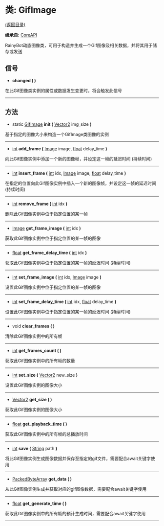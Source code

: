 # 类: GifImage

[(返回目录)](./)

**继承自:** [CoreAPI](CoreAPI.md)

RainyBot动态图像类，可用于构造并生成一个Gif图像及相关数据，并将其用于储存或发送

## 信号

* **changed ( )**

在此Gif图像类实例的属性或数据发生变更时，将会触发此信号

***

## 方法

* static [GifImage](GifImage.md) **init (** [Vector2](https://docs.godotengine.org/en/latest/classes/class\_vector2.html) img\_size **)**

基于指定的图像大小来构造一个GifImage类图像的实例

***

* [int](https://docs.godotengine.org/en/latest/classes/class\_int.html) **add\_frame (** [Image](https://docs.godotengine.org/en/latest/classes/class\_image.html) image, [float](https://docs.godotengine.org/en/latest/classes/class\_float.html) delay\_time **)**

向此Gif图像实例中添加一个新的图像帧，并设定这一帧的延迟时间 (持续时间)

***

* [int](https://docs.godotengine.org/en/latest/classes/class\_int.html) **insert\_frame (** [int](https://docs.godotengine.org/en/latest/classes/class\_int.html) idx, [Image](https://docs.godotengine.org/en/latest/classes/class\_image.html) image, [float](https://docs.godotengine.org/en/latest/classes/class\_float.html) delay\_time **)**

在指定的位置向此Gif图像实例中插入一个新的图像帧，并设定这一帧的延迟时间 (持续时间)

***

* [int](https://docs.godotengine.org/en/latest/classes/class\_int.html) **remove\_frame (** [int](https://docs.godotengine.org/en/latest/classes/class\_int.html) idx **)**

删除此Gif图像实例中位于指定位置的某一帧

***

* [Image](https://docs.godotengine.org/en/latest/classes/class\_image.html) **get\_frame\_image (** [int](https://docs.godotengine.org/en/latest/classes/class\_int.html) idx **)**

获取此Gif图像实例中位于指定位置的某一帧的图像

***

* [float](https://docs.godotengine.org/en/latest/classes/class\_float.html) **get\_frame\_delay\_time (** [int](https://docs.godotengine.org/en/latest/classes/class\_int.html) idx **)**

获取此Gif图像实例中位于指定位置的某一帧的延迟时间 (持续时间)

***

* [int](https://docs.godotengine.org/en/latest/classes/class\_int.html) **set\_frame\_image (** [int](https://docs.godotengine.org/en/latest/classes/class\_int.html) idx, [Image](https://docs.godotengine.org/en/latest/classes/class\_image.html) image **)**

设置此Gif图像实例中位于指定位置的某一帧的图像

***

* [int](https://docs.godotengine.org/en/latest/classes/class\_int.html) **set\_frame\_delay\_time (** [int](https://docs.godotengine.org/en/latest/classes/class\_int.html) idx, [float](https://docs.godotengine.org/en/latest/classes/class\_float.html) delay\_time **)**

设置此Gif图像实例中位于指定位置的某一帧的延迟时间 (持续时间)

***

* void **clear\_frames ( )**

清除此Gif图像实例中的所有帧

***

* [int](https://docs.godotengine.org/en/latest/classes/class\_int.html) **get\_frames\_count ( )**

获取此Gif图像实例中的所有帧的数量

***

* [int](https://docs.godotengine.org/en/latest/classes/class\_int.html) **set\_size (** [Vector2](https://docs.godotengine.org/en/latest/classes/class\_vector2.html) new\_size **)**

设置此Gif图像实例的图像大小

***

* [Vector2](https://docs.godotengine.org/en/latest/classes/class\_vector2.html) **get\_size ( )**

获取此Gif图像实例的图像大小

***

* [float](https://docs.godotengine.org/en/latest/classes/class\_float.html) **get\_playback\_time ( )**

获取此Gif图像实例中的所有帧的总播放时间

***

* [int](https://docs.godotengine.org/en/latest/classes/class\_int.html) **save (** [String](https://docs.godotengine.org/en/latest/classes/class\_string.html) path **)**

将此Gif图像实例生成图像数据并保存至指定的gif文件，需要配合await关键字使用

***

* [PackedByteArray](https://docs.godotengine.org/en/latest/classes/class\_packedbytearray.html) **get\_data ( )**

从此Gif图像实例生成并获取对应的gif图像数据，需要配合await关键字使用

***

* [float](https://docs.godotengine.org/en/latest/classes/class\_float.html) **get\_generate\_time ( )**

获取此Gif图像实例中的所有帧的预计生成时间，需要配合await关键字使用

***
